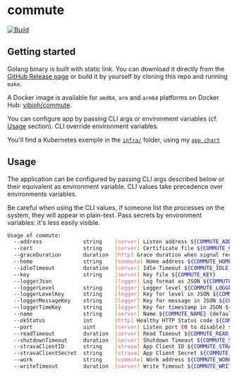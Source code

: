 # commute

[![Build](https://github.com/ViBiOh/commute/workflows/Build/badge.svg)](https://github.com/ViBiOh/commute/actions)

## Getting started

Golang binary is built with static link. You can download it directly from the [GitHub Release page](https://github.com/ViBiOh/commute/releases) or build it by yourself by cloning this repo and running `make`.

A Docker image is available for `amd64`, `arm` and `arm64` platforms on Docker Hub: [vibioh/commute](https://hub.docker.com/r/vibioh/commute/tags).

You can configure app by passing CLI args or environment variables (cf. [Usage](#usage) section). CLI override environment variables.

You'll find a Kubernetes exemple in the [`infra/`](infra) folder, using my [`app chart`](https://github.com/ViBiOh/charts/tree/main/app)

## Usage

The application can be configured by passing CLI args described below or their equivalent as environment variable. CLI values take precedence over environments variables.

Be careful when using the CLI values, if someone list the processes on the system, they will appear in plain-text. Pass secrets by environment variables: it's less easily visible.

```bash
Usage of commute:
  --address             string    [server] Listen address ${COMMUTE_ADDRESS}
  --cert                string    [server] Certificate file ${COMMUTE_CERT}
  --graceDuration       duration  [http] Grace duration when signal received ${COMMUTE_GRACE_DURATION} (default 30s)
  --home                string    [commute] Home address ${COMMUTE_HOME}
  --idleTimeout         duration  [server] Idle Timeout ${COMMUTE_IDLE_TIMEOUT} (default 2m0s)
  --key                 string    [server] Key file ${COMMUTE_KEY}
  --loggerJson                    [logger] Log format as JSON ${COMMUTE_LOGGER_JSON} (default false)
  --loggerLevel         string    [logger] Logger level ${COMMUTE_LOGGER_LEVEL} (default "INFO")
  --loggerLevelKey      string    [logger] Key for level in JSON ${COMMUTE_LOGGER_LEVEL_KEY} (default "level")
  --loggerMessageKey    string    [logger] Key for message in JSON ${COMMUTE_LOGGER_MESSAGE_KEY} (default "msg")
  --loggerTimeKey       string    [logger] Key for timestamp in JSON ${COMMUTE_LOGGER_TIME_KEY} (default "time")
  --name                string    [server] Name ${COMMUTE_NAME} (default "http")
  --okStatus            int       [http] Healthy HTTP Status code ${COMMUTE_OK_STATUS} (default 204)
  --port                uint      [server] Listen port (0 to disable) ${COMMUTE_PORT} (default 1080)
  --readTimeout         duration  [server] Read Timeout ${COMMUTE_READ_TIMEOUT} (default 5s)
  --shutdownTimeout     duration  [server] Shutdown Timeout ${COMMUTE_SHUTDOWN_TIMEOUT} (default 10s)
  --stravaClientID      string    [strava] App Client ID ${COMMUTE_STRAVA_CLIENT_ID}
  --stravaClientSecret  string    [strava] App Client Secret ${COMMUTE_STRAVA_CLIENT_SECRET}
  --work                string    [commute] Work address ${COMMUTE_WORK}
  --writeTimeout        duration  [server] Write Timeout ${COMMUTE_WRITE_TIMEOUT} (default 10s)
```
